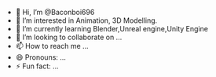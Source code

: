 - 👋 Hi, I’m @Baconboi696
- 👀 I’m interested in Animation, 3D Modelling.
- 🌱 I’m currently learning Blender,Unreal engine,Unity Engine
- 💞️ I’m looking to collaborate on ...
- 📫 How to reach me ...
- 😄 Pronouns: ...
- ⚡ Fun fact: ...

<!---
Baconboi696/Baconboi696 is a ✨ special ✨ repository because its `README.md` (this file) appears on your GitHub profile.
You can click the Preview link to take a look at your changes.
--->
